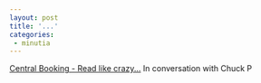 ```yaml
---
layout: post
title: '...'
categories:
 - minutia
---
```


<a href="http://www.centralbooking.com/inconversationwith_current.shtml?interview=35">Central Booking - Read like crazy...</a> In conversation with Chuck P

